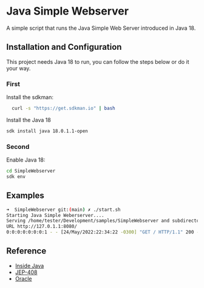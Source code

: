 
# Java Simple Webserver 

A simple script that runs the Java Simple Web Server introduced in Java 18.

## Installation and Configuration

This project needs Java 18 to run, you can follow the steps below or do it your way.

### First

Install the sdkman:

```bash
  curl -s "https://get.sdkman.io" | bash
```

Install the Java 18

```bash
sdk install java 18.0.1.1-open
```

### Second

Enable Java 18:

```bash
cd SimpleWebserver
sdk env
```

## Examples

```bash
➜  SimpleWebserver git:(main) ✗ ./start.sh
Starting Java Simple Weberserver....
Serving /home/tester/Development/samples/SimpleWebserver and subdirectories on 0.0.0.0 (all interfaces) port 8080
URL http://127.0.1.1:8080/
0:0:0:0:0:0:0:1 - - [24/May/2022:22:34:22 -0300] "GET / HTTP/1.1" 200 -
```

## Reference

 - [Inside Java](https://inside.java/2021/12/06/working-with-the-simple-web-server/)
 - [JEP-408](https://openjdk.java.net/jeps/408)
 - [Oracle](https://blogs.oracle.com/javamagazine/post/java-18-simple-web-server)
